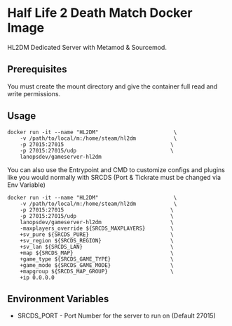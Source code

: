 # Half Life 2 Death Match Docker Image

HL2DM Dedicated Server with Metamod & Sourcemod.

## Prerequisites

You must create the mount directory and give the container full read and write permissions.

## Usage

```
docker run -it --name "HL2DM"                        \
    -v /path/to/local/m:/home/steam/hl2dm            \
    -p 27015:27015                                  \
    -p 27015:27015/udp                              \
    lanopsdev/gameserver-hl2dm
```

You can also use the Entrypoint and CMD to customize configs and plugins like you would normally with SRCDS (Port & Tickrate must be changed via Env Variable)

```
docker run -it --name "HL2DM"                        \
    -v /path/to/local/m:/home/steam/hl2dm            \
    -p 27015:27015                                  \
    -p 27015:27015/udp                              \
    lanopsdev/gameserver-hl2dm                      \
    -maxplayers_override ${SRCDS_MAXPLAYERS}        \
    +sv_pure ${SRCDS_PURE}                          \
    +sv_region ${SRCDS_REGION}                      \
    +sv_lan ${SRCDS_LAN}                            \
    +map ${SRCDS_MAP}                               \
    +game_type ${SRCDS_GAME_TYPE}                   \
    +game_mode ${SRCDS_GAME_MODE}                   \
    +mapgroup ${SRCDS_MAP_GROUP}                    \
    +ip 0.0.0.0

```

## Environment Variables

* SRCDS_PORT - Port Number for the server to run on (Default 27015)
